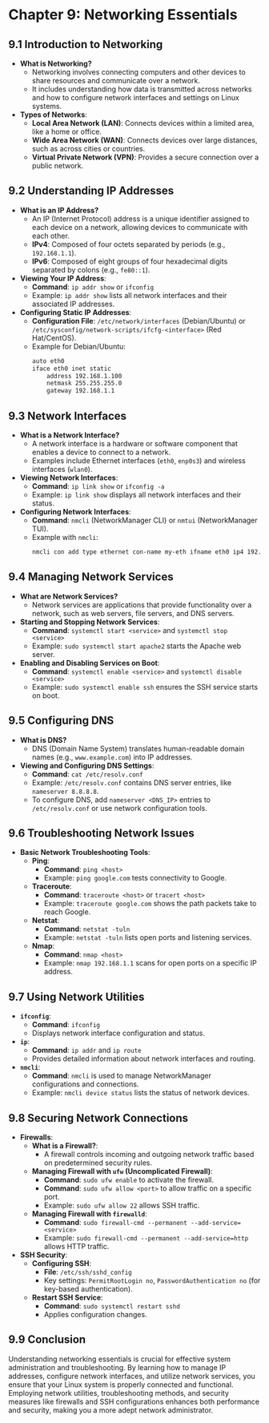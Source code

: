 # Chapter 9: Networking Essentials

## 9.1 Introduction to Networking
- **What is Networking?**
  - Networking involves connecting computers and other devices to share resources and communicate over a network.
  - It includes understanding how data is transmitted across networks and how to configure network interfaces and settings on Linux systems.
- **Types of Networks**:
  - **Local Area Network (LAN)**: Connects devices within a limited area, like a home or office.
  - **Wide Area Network (WAN)**: Connects devices over large distances, such as across cities or countries.
  - **Virtual Private Network (VPN)**: Provides a secure connection over a public network.

## 9.2 Understanding IP Addresses
- **What is an IP Address?**
  - An IP (Internet Protocol) address is a unique identifier assigned to each device on a network, allowing devices to communicate with each other.
  - **IPv4**: Composed of four octets separated by periods (e.g., `192.168.1.1`).
  - **IPv6**: Composed of eight groups of four hexadecimal digits separated by colons (e.g., `fe80::1`).
- **Viewing Your IP Address**:
  - **Command**: `ip addr show` or `ifconfig`
  - Example: `ip addr show` lists all network interfaces and their associated IP addresses.
- **Configuring Static IP Addresses**:
  - **Configuration File**: `/etc/network/interfaces` (Debian/Ubuntu) or `/etc/sysconfig/network-scripts/ifcfg-<interface>` (Red Hat/CentOS).
  - Example for Debian/Ubuntu:
    ```bash
    auto eth0
    iface eth0 inet static
        address 192.168.1.100
        netmask 255.255.255.0
        gateway 192.168.1.1
    ```

## 9.3 Network Interfaces
- **What is a Network Interface?**
  - A network interface is a hardware or software component that enables a device to connect to a network.
  - Examples include Ethernet interfaces (`eth0`, `enp0s3`) and wireless interfaces (`wlan0`).
- **Viewing Network Interfaces**:
  - **Command**: `ip link show` or `ifconfig -a`
  - Example: `ip link show` displays all network interfaces and their status.
- **Configuring Network Interfaces**:
  - **Command**: `nmcli` (NetworkManager CLI) or `nmtui` (NetworkManager TUI).
  - Example with `nmcli`:
    ```bash
    nmcli con add type ethernet con-name my-eth ifname eth0 ip4 192.168.1.100/24 gw4 192.168.1.1
    ```

## 9.4 Managing Network Services
- **What are Network Services?**
  - Network services are applications that provide functionality over a network, such as web servers, file servers, and DNS servers.
- **Starting and Stopping Network Services**:
  - **Command**: `systemctl start <service>` and `systemctl stop <service>`
  - Example: `sudo systemctl start apache2` starts the Apache web server.
- **Enabling and Disabling Services on Boot**:
  - **Command**: `systemctl enable <service>` and `systemctl disable <service>`
  - Example: `sudo systemctl enable ssh` ensures the SSH service starts on boot.

## 9.5 Configuring DNS
- **What is DNS?**
  - DNS (Domain Name System) translates human-readable domain names (e.g., `www.example.com`) into IP addresses.
- **Viewing and Configuring DNS Settings**:
  - **Command**: `cat /etc/resolv.conf`
  - Example: `/etc/resolv.conf` contains DNS server entries, like `nameserver 8.8.8.8`.
  - To configure DNS, add `nameserver <DNS_IP>` entries to `/etc/resolv.conf` or use network configuration tools.

## 9.6 Troubleshooting Network Issues
- **Basic Network Troubleshooting Tools**:
  - **Ping**:
    - **Command**: `ping <host>`
    - Example: `ping google.com` tests connectivity to Google.
  - **Traceroute**:
    - **Command**: `traceroute <host>` or `tracert <host>`
    - Example: `traceroute google.com` shows the path packets take to reach Google.
  - **Netstat**:
    - **Command**: `netstat -tuln`
    - Example: `netstat -tuln` lists open ports and listening services.
  - **Nmap**:
    - **Command**: `nmap <host>`
    - Example: `nmap 192.168.1.1` scans for open ports on a specific IP address.

## 9.7 Using Network Utilities
- **`ifconfig`**:
  - **Command**: `ifconfig`
  - Displays network interface configuration and status.
- **`ip`**:
  - **Command**: `ip addr` and `ip route`
  - Provides detailed information about network interfaces and routing.
- **`nmcli`**:
  - **Command**: `nmcli` is used to manage NetworkManager configurations and connections.
  - Example: `nmcli device status` lists the status of network devices.

## 9.8 Securing Network Connections
- **Firewalls**:
  - **What is a Firewall?**:
    - A firewall controls incoming and outgoing network traffic based on predetermined security rules.
  - **Managing Firewall with `ufw` (Uncomplicated Firewall)**:
    - **Command**: `sudo ufw enable` to activate the firewall.
    - **Command**: `sudo ufw allow <port>` to allow traffic on a specific port.
    - Example: `sudo ufw allow 22` allows SSH traffic.
  - **Managing Firewall with `firewalld`**:
    - **Command**: `sudo firewall-cmd --permanent --add-service=<service>`
    - Example: `sudo firewall-cmd --permanent --add-service=http` allows HTTP traffic.
- **SSH Security**:
  - **Configuring SSH**:
    - **File**: `/etc/ssh/sshd_config`
    - Key settings: `PermitRootLogin no`, `PasswordAuthentication no` (for key-based authentication).
  - **Restart SSH Service**:
    - **Command**: `sudo systemctl restart sshd`
    - Applies configuration changes.

## 9.9 Conclusion
Understanding networking essentials is crucial for effective system administration and troubleshooting. By learning how to manage IP addresses, configure network interfaces, and utilize network services, you ensure that your Linux system is properly connected and functional. Employing network utilities, troubleshooting methods, and security measures like firewalls and SSH configurations enhances both performance and security, making you a more adept network administrator.

